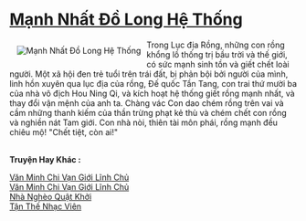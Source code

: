 <a href="https://truyenwiki.net/manh-nhat-do-long-he-thong.35528/" title="Mạnh Nhất Đồ Long Hệ Thống"><h1>Mạnh Nhất Đồ Long Hệ Thống</h1></a><div style="display:table"><img align="right" style="float: left; padding: 10px;" src="https://truyenwiki.net/a/img/str/src/35528.jpg" alt="Mạnh Nhất Đồ Long Hệ Thống">Trong Lục địa Rồng, những con rồng khổng lồ thống trị bầu trời và thế giới, có sức mạnh sinh tồn và giết chết loài người. Một xã hội đen trẻ tuổi trên trái đất, bị phản bội bởi người của mình, linh hồn xuyên qua lục địa của rồng, Đế quốc Tần Tang, con trai thứ mười ba của nhà vô địch Hou Ning Qi, và kích hoạt hệ thống giết rồng mạnh nhất, và thay đổi vận mệnh của anh ta. Chàng vác Con dao chém rồng trên vai và cầm những thanh kiếm của thần trừng phạt kẻ thù và chém chết con rồng và nghiền nát Tam giới. Con nhà nòi, thiên tài môn phái, rồng mạnh đều chiêu mộ! "Chết tiệt, còn ai!"</div><p><br><b>Truyện Hay Khác :</b></p><a href="https://truyenwiki.net/van-minh-chi-van-gioi-linh-chu.35073/" alt="Văn Minh Chi Vạn Giới Lĩnh Chủ">Văn Minh Chi Vạn Giới Lĩnh Chủ</a><br/><a href="https://sangtacviet.wordpress.com/2020/10/22/van-minh-chi-van-gioi-linh-chu/" alt="Văn Minh Chi Vạn Giới Lĩnh Chủ">Văn Minh Chi Vạn Giới Lĩnh Chủ</a><br/><a href="https://sangtacviet.wordpress.com/2020/10/22/nha-ngheo-quat-khoi/" alt="Nhà Nghèo Quật Khởi">Nhà Nghèo Quật Khởi</a><br/><a href="https://sangtacviet.wordpress.com/2020/10/22/tan-the-nhac-vien/" alt="Tận Thế Nhạc Viên">Tận Thế Nhạc Viên</a><br/>